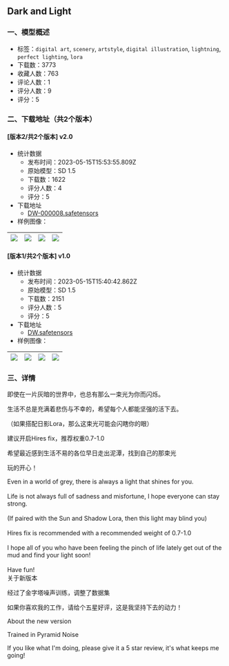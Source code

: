 ## Dark and Light
### 一、模型概述

- 标签：`digital art`, `scenery`, `artstyle`, `digital illustration`, `lightning`, `perfect lighting`, `lora`
- 下载数：3773
- 收藏人数：763
- 评论人数：1
- 评分人数：9
- 评分：5

### 二、下载地址（共2个版本）

#### [版本2/共2个版本] v2.0

- 统计数据
  - 发布时间：2023-05-15T15:53:55.809Z
  - 原始模型：SD 1.5
  - 下载数：1622
  - 评分人数：4
  - 评分：5
- 下载地址
  - [DW-000008.safetensors](https://civitai.com/api/download/models/71463)
- 样例图像：

| <img src="https://image.civitai.com/xG1nkqKTMzGDvpLrqFT7WA/bd6ea4d9-befa-4d9f-bcdc-f27493b11f36/width=450/798103.jpeg" /> | <img src="https://image.civitai.com/xG1nkqKTMzGDvpLrqFT7WA/da6d341f-b94b-4c8b-8c02-1343885ee8df/width=450/798104.jpeg" /> | <img src="https://image.civitai.com/xG1nkqKTMzGDvpLrqFT7WA/5a31bd3d-231c-46fa-ba75-7f4827b92cf7/width=450/798105.jpeg" /> | <img src="https://image.civitai.com/xG1nkqKTMzGDvpLrqFT7WA/033b2212-a95b-48fb-82c9-f6cc96b37747/width=450/798106.jpeg" /> |
| ---- | ---- | ---- | ---- |

#### [版本1/共2个版本] v1.0

- 统计数据
  - 发布时间：2023-05-15T15:40:42.862Z
  - 原始模型：SD 1.5
  - 下载数：2151
  - 评分人数：5
  - 评分：5
- 下载地址
  - [DW.safetensors](https://civitai.com/api/download/models/29405)
- 样例图像：

| <img src="https://image.civitai.com/xG1nkqKTMzGDvpLrqFT7WA/bd08e97a-d654-41d8-79b9-1ee8d8b9a300/width=450/332439.jpeg" /> | <img src="https://image.civitai.com/xG1nkqKTMzGDvpLrqFT7WA/d3540eb9-fa2c-4dfa-9d19-ba4b43b08700/width=450/332445.jpeg" /> | <img src="https://image.civitai.com/xG1nkqKTMzGDvpLrqFT7WA/c570ab4f-c177-4538-8e7b-614981f03000/width=450/332444.jpeg" /> | <img src="https://image.civitai.com/xG1nkqKTMzGDvpLrqFT7WA/efee9ee1-76a6-4bc9-5cce-9b4ce5385100/width=450/332443.jpeg" /> |
| ---- | ---- | ---- | ---- |


### 三、详情
<p>即使在一片灰暗的世界中，也总有那么一束光为你而闪烁。</p><p>生活不总是充满着悲伤与不幸的，希望每个人都能坚强的活下去。</p><p>（如果搭配日影Lora，那么这束光可能会闪瞎你的眼）</p><p>建议开启Hires fix，推荐权重0.7-1.0</p><p>希望最近感到生活不易的各位早日走出泥潭，找到自己的那束光</p><p>玩的开心！</p><p>Even in a world of grey, there is always a light that shines for you.<br /><br />Life is not always full of sadness and misfortune, I hope everyone can stay strong.<br /><br />(If paired with the Sun and Shadow Lora, then this light may blind you)<br /><br />Hires fix is recommended with a recommended weight of 0.7-1.0<br /><br />I hope all of you who have been feeling the pinch of life lately get out of the mud and find your light soon!<br /><br />Have fun!<br />关于新版本</p><p>经过了金字塔噪声训练，调整了数据集</p><p>如果你喜欢我的工作，请给个五星好评，这是我坚持下去的动力！</p><p>About the new version</p><p>Trained in Pyramid Noise</p><p>If you like what I'm doing, please give it a 5 star review, it's what keeps me going!</p>
